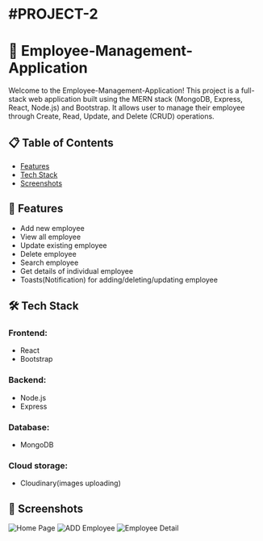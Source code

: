 # #PROJECT-2 

# 📝 Employee-Management-Application

Welcome to the Employee-Management-Application! This project is a full-stack web application built using the MERN stack (MongoDB, Express, React, Node.js) and Bootstrap. It allows user to manage their employee through Create, Read, Update, and Delete (CRUD) operations.

## 📋 Table of Contents

- [Features](#features)
- [Tech Stack](#tech-stack)
- [Screenshots](#screenshots)

## 🌟 Features

- Add new employee
- View all employee
- Update existing employee
- Delete employee
- Search employee
- Get details of individual employee
- Toasts(Notification) for adding/deleting/updating employee

## 🛠️ Tech Stack

### Frontend:
- React
- Bootstrap

### Backend:
- Node.js
- Express

### Database:
- MongoDB

### Cloud storage:
- Cloudinary(images uploading)
  
## 📸 Screenshots

![Home Page](https://github.com/user-attachments/assets/fca25d81-30c1-4bd9-8d0a-3e60bd123f76)
![ADD Employee](https://github.com/user-attachments/assets/7e669663-307e-4755-852c-c31452aef369)
![Employee Detail](https://github.com/user-attachments/assets/4647d0c7-6cdd-4f6c-9cbf-08f755fa6f1a)


